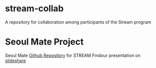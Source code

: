 # stream-collab
A repository for collaboration among participants of the Stream program

Seoul Mate Project
==================

Seoul Mate <a href="https://github.com/SeoulMate/stream">Github Repository</a> for STREAM
Findour presentation on <a href="http://www.slideshare.net/HassanAbid1/seoul-mate-at-stream">slideshare</a> 



